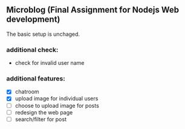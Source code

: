 ## Microblog (Final Assignment for Nodejs Web development)

The basic setup is unchaged.

### additional check:
* check for invalid user name

### additional features:
- [x] chatroom
- [x] upload image for individual users
- [ ] choose to upload image for posts
- [ ] redesign the web page
- [ ] search/filter for post

